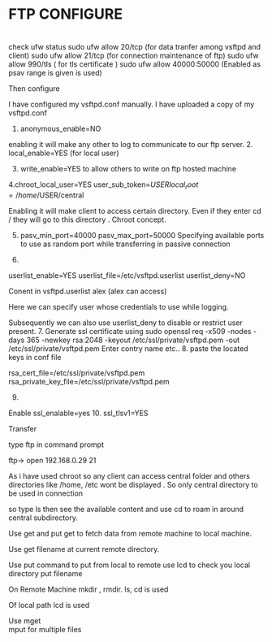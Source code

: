 
# FTP CONFIGURE<h1>

check ufw status
sudo ufw allow 20/tcp	(for data tranfer among vsftpd and client) 
sudo ufw allow 21/tcp	(for connection maintenance of ftp)
sudo ufw allow 990/tls   	( for tls certificate )
sudo ufw allow 40000:50000  (Enabled as psav range is given is used)

Then configure

I have configured my vsftpd.conf manually. I have uploaded a copy of my vsftpd.conf

1. anonymous_enable=NO

enabling it will make any other to log to communicate to our ftp server.
2. local_enable=YES 		(for local user)

3. write_enable=YES
to allow others to write on ftp hosted machine

4.chroot_local_user=YES
user_sub_token=$USER
local_root=/home/$USER/central 

Enabling it will make client to access certain directory. Even if they enter cd / they will go to this directory . Chroot concept.

5. pasv_min_port=40000
    pasv_max_port=50000
Specifying available ports to use as random port while transferring in passive connection

6.
userlist_enable=YES
userlist_file=/etc/vsftpd.userlist
userlist_deny=NO

Conent in vsftpd.userlist
alex
(alex can access)

Here we can specify user whose credentials to use while logging. 

Subsequently we can also use userlist_deny to disable or restrict user present.
7.
Generate ssl certificate using
sudo openssl req -x509 -nodes -days 365 -newkey rsa:2048 -keyout /etc/ssl/private/vsftpd.pem -out /etc/ssl/private/vsftpd.pem
Enter contry name 
etc..
8.
paste the located keys in conf file

rsa_cert_file=/etc/ssl/private/vsftpd.pem
rsa_private_key_file=/etc/ssl/private/vsftpd.pem

9.
Enable ssl_enalable=yes
10.
ssl_tlsv1=YES


 
 Transfer

type ftp  in command prompt 

ftp-> open 192.168.0.29 21

As i have used chroot so any client can access central folder and others directories like /home,
/etc wont be displayed . So only central directory to be used in connection

so type ls
then see the available content
and use cd to roam in around central subdirectory. 

Use get and put 
get to fetch data from remote machine to local machine.

Use 
get  filename 
at current remote directory.

Use 
put command to put from local to remote
use lcd to check you local directory
put filename

On Remote Machine
 mkdir , rmdir.
ls, cd is used

Of local path
lcd is used

Use 
mget  
mput 
for multiple files